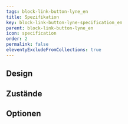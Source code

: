 ```yaml
---
tags: block-link-button-lyne_en
title: Spezifikation
key: block-link-button-lyne-specification_en
parent: block-link-button-lyne_en
icon: specification
order: 2
permalink: false
eleventyExcludeFromCollections: true
---
```


## Design 

## Zustände

## Optionen
